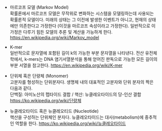 * 마르코프 모델 (Markov Model)  
확률론에서 마르코프 모델은 무작위로 변화하는 시스템을 모델링하는데 사용되는 확률론적 모델이다. 미래의 상태는 그 이전에 발생한 이벤트가 아니고, 현재의 상태에만 의존한다고 가정한다 (이것을 마르코프 속성이라고 가정한다). 일반적으로 이 가정은 다루기 힘든 모델의 추론 및 계산을 가능하게 한다.
https://en.wikipedia.org/wiki/Markov_model  

* K-mer  
일반적으로 문자열에 포함된 길이 k의 가능한 부분 문자열을 나타낸다. 전산 유전체학에서, k-mers는 DNA 염기서열분석을 통해 얻어진 판독으로 가능한 모든 길이의 부분 서열을 참고한다.
https://en.wikipedia.org/wiki/K-mer

* 단위체 혹은 단량체 (Monomer)  
고분자를 형성하는 단위분자다. 생명체 내의 대표적인 고분자와 단위 분자의 짝은 다음과 같다.  
단백질: 아미노산의 펩타이드 결합 / 핵산: 뉴클레오타이드의 당-인산 결합  
https://ko.wikipedia.org/wiki/단량체  

* 뉴클레오타이드 혹은 뉴클레오티드 (Nucleotide)  
핵산을 구성하는 단위체인 분자다. 뉴클레오타이드는 대사(metabolism)에 중추적인 역할을 한다.
https://ko.wikipedia.org/wiki/뉴클레오타이드  